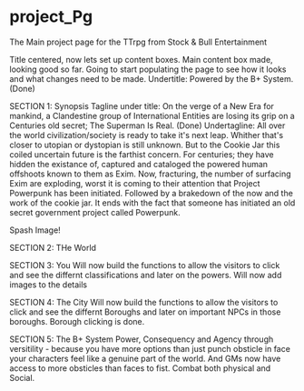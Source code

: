 # project_Pg
The Main project page for the TTrpg from Stock &amp; Bull Entertainment

Title centered, now lets set up content boxes.
Main content box made, looking good so far.
Going to start populating the page to see how it looks and what changes need to be made.
Undertitle: Powered by the B+ System. (Done)

SECTION 1: Synopsis
Tagline under title: On the verge of a New Era for mankind, a Clandestine group of International Entities are losing its grip on a Centuries old secret; The Superman Is Real. (Done)
Undertagline: All over the world civilization/society is ready to take it's next leap. Whither that's closer to utopian or dystopian is still unknown. But to the Cookie Jar this coiled uncertain future is the farthist concern. For centuries; they have hidden the existance of, captured and cataloged the powered human offshoots known to them as Exim. Now, fracturing, the number of surfacing Exim are exploding, worst it is coming to their attention that Project Powerpunk has been initiated.
Followed by a brakedown of the now and the work of the cookie jar. It ends with the fact that someone has initiated an old secret government project called Powerpunk.

Spash Image!

SECTION 2: THe World


SECTION 3: You
Will now build the functions to allow the visitors to click and see the differnt classifications and later on the powers. Will now add images to the details

SECTION 4: The City
Will now build the functions to allow the visitors to click and see the differnt Boroughs and later on important NPCs in those boroughs. Borough clicking is done.

SECTION 5: The B+ System
Power, Consequency and Agency through versitility - because you have more options than just punch obsticle in face your characters feel like a genuine part of the world. And GMs now have access to more obsticles than faces to fist.
Combat both physical and Social. 